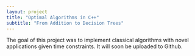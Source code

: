 ```yaml
---
layout: project
title: "Optimal Algorithms in C++"
subtitle: "From Addition to Decision Trees"
---
```


The goal of this project was to implement classical algorithms with novel applications given time constraints. It will soon be uploaded to Github.
